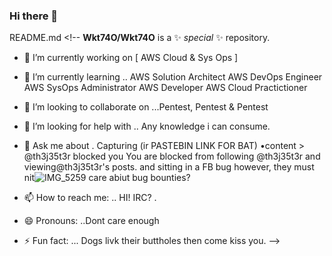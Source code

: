 ### Hi there 👋

README.md <!--
**Wkt74O/Wkt74O** is a ✨ _special_ ✨ repository.

- 🔭 I’m currently working on [ AWS Cloud & Sys Ops ] 



- 🌱 I’m currently learning .. AWS Solution Architect AWS DevOps Engineer AWS SysOps Administrator AWS Developer 
AWS Cloud Practictioner
- 👯 I’m looking to collaborate on ...Pentest, Pentest & Pentest
- 🤔 I’m looking for help with .. Any knowledge i can consume. 
- 💬 Ask me about . Capturing  (ir PASTEBIN LINK FOR BAT) •content > @th3j35t3r blocked you
You are blocked from following @th3j35t3r and viewing@th3j35t3r's posts.
and sitting in a FB bug however, they must nit![IMG_5259](https://github.com/Wkt74O/Wkt74O/assets/147152652/bb72d063-c116-4c09-9461-d0a38ab32a30)
 care abiut bug bounties? 
- 📫 How to reach me: .. HI! IRC? .
- 😄 Pronouns: ..Dont care enough 
- ⚡ Fun fact: ... Dogs livk their buttholes then come kiss you. 
-->
